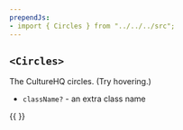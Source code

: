 ```yaml
---
prependJs:
- import { Circles } from "../../../src";
---
```


## `<Circles>`

The CultureHQ circles. (Try hovering.)

* `className?` - an extra class name

{{
  <Circles />
}}
